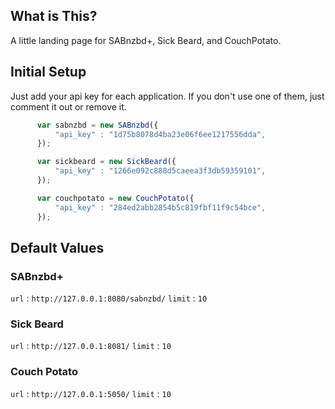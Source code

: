 ## What is This?

A little landing page for SABnzbd+, Sick Beard, and CouchPotato.

## Initial Setup

Just add your api key for each application. If you don't use one of them, just comment it out or remove it.

```js
      var sabnzbd = new SABnzbd({
          "api_key" : "1d75b8078d4ba23e06f6ee1217556dda",
      });

      var sickbeard = new SickBeard({
          "api_key" : "1266e092c888d5caeea3f3db59359101",
      });

      var couchpotato = new CouchPotato({
          "api_key" : "284ed2abb2854b5c819fbf11f9c54bce",
      });
```

## Default Values

### SABnzbd+

`url`   : `http://127.0.0.1:8080/sabnzbd/`
`limit` : `10`

### Sick Beard
`url`   : `http://127.0.0.1:8081/`
`limit` : `10`

### Couch Potato
`url`   : `http://127.0.0.1:5050/`
`limit` : `10`
